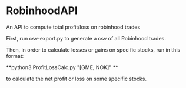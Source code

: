 # RobinhoodAPI
An API to compute total profit/loss on robinhood trades

First, run csv-export.py to generate a csv of all Robinhood trades.

Then, in order to calculate losses or gains on specific stocks, run in this format:

**python3 ProfitLossCalc.py "[GME, NOK]" **

to calculate the net profit or loss on some specific stocks.
